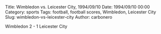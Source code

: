 Title: Wimbledon vs. Leicester City, 1994/09/10
Date: 1994/09/10 00:00
Category: sports
Tags: football, football scores, Wimbledon, Leicester City
Slug: wimbledon-vs-leicester-city
Author: carbonero


Wimbledon 2 - 1 Leicester City
